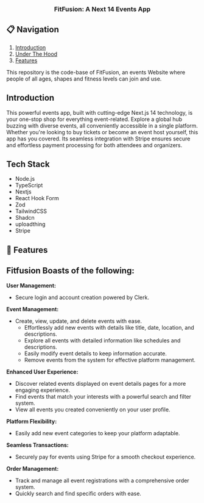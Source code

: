 <div align="center">
  <h3 align="center">FitFusion: A Next 14 Events App</h3>
</div>

## 📋 <a name="table">Navigation</a>

1. [Introduction](#introduction)
2. [Under The Hood](#under-the-hood)
3. [Features](#features)

This repository is the code-base of FitFusion, an events Website where people of all ages, shapes and fitness levels can join and use.


## <a name="introduction">Introduction</a>

This powerful events app, built with cutting-edge Next.js 14 technology, is your one-stop shop for everything event-related. Explore a global hub buzzing with diverse events, all conveniently accessible in a single platform.  Whether you're looking to buy tickets or become an event host yourself, this app has you covered.  Its seamless integration with Stripe ensures secure and effortless payment processing for both attendees and organizers.


## <a name="tech-stack">Tech Stack</a>

- Node.js
- TypeScript
- Nextjs
- React Hook Form
- Zod
- TailwindCSS
- Shadcn
- uploadthing
- Stripe

## <a name="features">🔋 Features</a>

## Fitfusion Boasts of the following:

**User Management:**

* Secure login and account creation powered by Clerk.

**Event Management:**

* Create, view, update, and delete events with ease.
  * Effortlessly add new events with details like title, date, location, and descriptions.
  * Explore all events with detailed information like schedules and descriptions.
  * Easily modify event details to keep information accurate. 
  * Remove events from the system for effective platform management.

**Enhanced User Experience:**

* Discover related events displayed on event details pages for a more engaging experience.
* Find events that match your interests with a powerful search and filter system.
* View all events you created conveniently on your user profile.

**Platform Flexibility:**

* Easily add new event categories to keep your platform adaptable.

**Seamless Transactions:**

* Securely pay for events using Stripe for a smooth checkout experience.

**Order Management:**

* Track and manage all event registrations with a comprehensive order system.
* Quickly search and find specific orders with ease.
